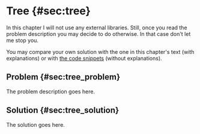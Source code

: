 # Tree {#sec:tree}

In this chapter I will not use any external libraries. Still, once you read the
problem description you may decide to do otherwise. In that case don't let me
stop you.

You may compare your own solution with the one in this chapter's text (with
explanations) or with [the code
snippets](https://github.com/b-lukaszuk/BS_wJ_eng/tree/main/code_snippets/tree)
(without explanations).

## Problem {#sec:tree_problem}

The problem description goes here.

## Solution {#sec:tree_solution}

The solution goes here.
